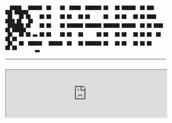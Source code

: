 
      █████   ██████  ██    ██  █████  ███████ ██   ██ ██████  ██ ███    ███ ██████  
     ██   ██ ██    ██ ██    ██ ██   ██ ██      ██   ██ ██   ██ ██ ████  ████ ██   ██ 
     ███████ ██    ██ ██    ██ ███████ ███████ ███████ ██████  ██ ██ ████ ██ ██████  
     ██   ██ ██ ▄▄ ██ ██    ██ ██   ██      ██ ██   ██ ██   ██ ██ ██  ██  ██ ██      
     ██   ██  ██████   ██████  ██   ██ ███████ ██   ██ ██   ██ ██ ██      ██ ██      
                 ▀▀                                                                  
                                                                                
<hr><br>

<iframe src="https://creativecommons.org/licenses/by-nc-nd/2.5/" width="100%">
